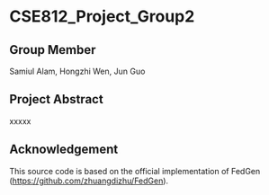 # CSE812_Project_Group2
## Group Member
Samiul Alam, Hongzhi Wen, Jun Guo

## Project Abstract
xxxxx

## Acknowledgement
This source code is based on the official implementation of FedGen (https://github.com/zhuangdizhu/FedGen).
